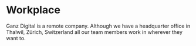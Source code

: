 # Workplace

Ganz Digital is a remote company. Although we have a headquarter office in Thalwil, Zürich, Switzerland all our team members work in wherever they want to.
